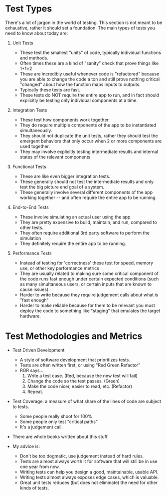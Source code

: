 # Test Types

There's a lot of jargon in the world of testing. This section is not meant to be exhaustive, rather it should set a foundation. The main types of tests you need to know about today are:

1. Unit Tests
    * These test the smallest "units" of code, typically individual functions and methods.
    * Often times these are a kind of "sanity" check that prove things like 1+1=2
    * These are incredibly useful whenever code is "refactored" because you are able to change the code a ton and still prove nothing critical "changed" about how the function maps inputs to outputs.
    * Typically these tests are fast.
    * These tests do NOT require the entire app to run, and in fact should explicitly be testing only individual components at a time.

2. Integration Tests
    * These test how components work together.
    * They do require multiple components of the app to be instantiated simultaneously.
    * They should not duplicate the unit tests, rather they should test the emergent behaviors that only occur when 2 or more components are used together.
    * They may involve explicitly testing intermediate results and internal states of the relevant components

3. Functional Tests
    * These are like even bigger integration tests.
    * These generally should not test the intermediate results and only test the big picture end goal of a system. 
    * These generally involve several different components of the app working together -- and often require the entire app to be running. 

4. End-to-End Tests
    * These involve simulating an actual user using the app.
    * They are pretty expensive to build, maintain, and run, compared to other tests.
    * They often require additional 3rd party software to perform the simulation
    * They definitely require the entire app to be running.

5. Performance Tests
    * Instead of testing for 'correctness' these test for speed, memory use, or other key performance metrics
    * They are usually related to making sure some critical component of the code runs fast enough under certain expected conditions (such as many simultaneous users, or certain inputs that are known to cause issues).
    * Harder to write because they require judgement calls about what is "fast enough"
    * Harder to make reliable because for them to be relevant you must deploy the code to something like "staging" that emulates the target hardware. 

# Test Methodologies and Metrics

* Test Driven Development
    * A style of software development that prioritizes tests.
    * Tests are often written first, or using "Red Green Refactor" 
    * RGR says...
        1. Write a test case. (Red, because the new test will fail)
        2. Change the code so the test passes. (Green)
        3. Make the code nicer, easier to read, etc. (Refactor)
        4. Repeat.

* Test Coverage: a measure of what share of the lines of code are subject to tests.
    * Some people really shoot for 100% 
    * Some people only test "critical paths" 
    * It's a judgement call.

* There are whole books written about this stuff.
* My advice is:
    * Don't be too dogmatic, use judgement instead of hard rules.
    * Tests are almost always worth it for software that will still be in use one year from now. 
    * Writing tests can help you design a good, maintainable, usable API.
    * Writing tests almost always exposes edge cases, which is valuable. 
    * Great unit tests reduces (but does not eliminate) the need for other kinds of tests.

